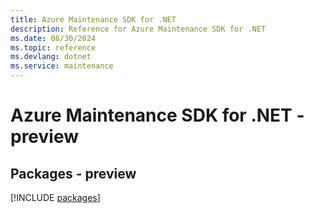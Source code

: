 ```yaml
---
title: Azure Maintenance SDK for .NET
description: Reference for Azure Maintenance SDK for .NET
ms.date: 08/30/2024
ms.topic: reference
ms.devlang: dotnet
ms.service: maintenance
---
```

# Azure Maintenance SDK for .NET - preview
## Packages - preview
[!INCLUDE [packages](maintenance-index.md)]